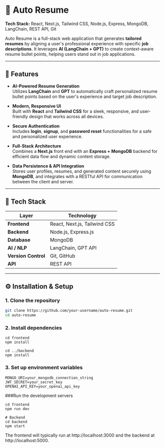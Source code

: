 # 🧠 Auto Resume

**Tech Stack:** React, Next.js, Tailwind CSS, Node.js, Express, MongoDB, LangChain, REST API, Git  

Auto Resume is a full-stack web application that generates **tailored resumes** by aligning a user's professional experience with specific **job descriptions**. It leverages **AI (LangChain + GPT)** to create context-aware resume bullet points, helping users stand out in job applications.

---

## 🚀 Features

- **AI-Powered Resume Generation**  
  Utilizes **LangChain** and **GPT** to automatically craft personalized resume bullet points based on the user's experience and target job description.

- **Modern, Responsive UI**  
  Built with **React** and **Tailwind CSS** for a sleek, responsive, and user-friendly design that works across all devices.

- **Secure Authentication**  
  Includes **login**, **signup**, and **password reset** functionalities for a safe and personalized user experience.

- **Full-Stack Architecture**  
  Combines a **Next.js** front end with an **Express + MongoDB** backend for efficient data flow and dynamic content storage.

- **Data Persistence & API Integration**  
  Stores user profiles, resumes, and generated content securely using **MongoDB**, and integrates with a RESTful API for communication between the client and server.

---

## 🧩 Tech Stack

| Layer | Technology |
|-------|-------------|
| **Frontend** | React, Next.js, Tailwind CSS |
| **Backend** | Node.js, Express.js |
| **Database** | MongoDB |
| **AI / NLP** | LangChain, GPT API |
| **Version Control** | Git, GitHub |
| **API** | REST API |

---

## ⚙️ Installation & Setup

### 1. Clone the repository
```Bash
git clone https://github.com/your-username/auto-resume.git
cd auto-resume
```
### 2. Install dependencies

```
cd frontend
npm install

cd ../backend
npm install
```
### 3. Set up environment variables

```Create a .env file in the backend directory and include the following:
MONGO_URI=your_mongodb_connection_string
JWT_SECRET=your_secret_key
OPENAI_API_KEY=your_openai_api_key
```
###Run the development servers

```In two separate terminals:
cd frontend
npm run dev

# Backend
cd backend
npm start
```
The frontend will typically run at http://localhost:3000
and the backend at http://localhost:5000.
